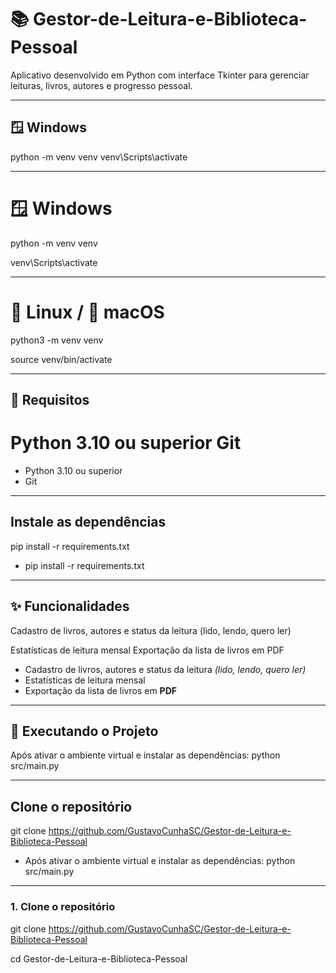 # 📚 Gestor-de-Leitura-e-Biblioteca-Pessoal


Aplicativo desenvolvido em Python com interface Tkinter para gerenciar leituras, livros, autores e progresso pessoal.

---

## 🪟 Windows

python -m venv venv venv\Scripts\activate

---

# 🪟 Windows #
python -m venv venv

venv\Scripts\activate

---

# 🐧 Linux / 🍏 macOS #
python3 -m venv venv

source venv/bin/activate


---

## 🔧 Requisitos

Python 3.10 ou superior
Git
=======

- Python 3.10 ou superior
- Git

---

## Instale as dependências

pip install -r requirements.txt

- pip install -r requirements.txt


---

## ✨ Funcionalidades

Cadastro de livros, autores e status da leitura (lido, lendo, quero ler)

Estatísticas de leitura mensal
Exportação da lista de livros em PDF


- Cadastro de livros, autores e status da leitura *(lido, lendo, quero ler)*
- Estatísticas de leitura mensal
- Exportação da lista de livros em **PDF**

---

## 🧪 Executando o Projeto

Após ativar o ambiente virtual e instalar as dependências: python src/main.py

---

## Clone o repositório
git clone https://github.com/GustavoCunhaSC/Gestor-de-Leitura-e-Biblioteca-Pessoal


- Após ativar o ambiente virtual e instalar as dependências:
python src/main.py

---

### 1. Clone o repositório

git clone https://github.com/GustavoCunhaSC/Gestor-de-Leitura-e-Biblioteca-Pessoal

cd Gestor-de-Leitura-e-Biblioteca-Pessoal
